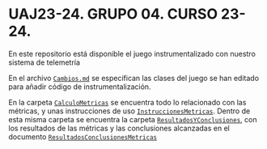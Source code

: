 # UAJ23-24. GRUPO 04. CURSO 23-24.
En este repositorio está disponible el juego instrumentalizado con nuestro sistema de telemetría

En el archivo [`Cambios.md`](/Cambios.md) se especifican las clases del juego se han editado para añadir código de instrumentalización.

En la carpeta [`CalculoMetricas`](/CalculoMetricas) se encuentra todo lo relacionado con las métricas, y unas instrucciones de uso [`InstruccionesMetricas`](/CalculoMetricas/InstruccionesMetricas.md). Dentro de esta misma carpeta se encuentra la carpeta [`ResultadosYConclusiones`](/CalculoMetricas/ResultadosYConclusiones), con los resultados de las métricas y las conclusiones alcanzadas en el documento [`ResultadosConclusionesMetricas`](/CalculoMetricas/ResultadosYConclusiones/ResultadosConclusionesMetricasGrupo04.md)
